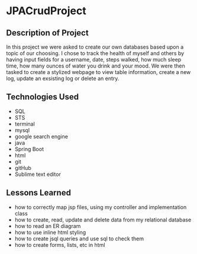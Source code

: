 # JPACrudProject

## Description of Project
In this project we were asked to create our own databases based upon a topic of our choosing. I chose to track the health of myself and others by having input fields for a username, date, steps walked, how much sleep time, how many ounces of water you drink and your mood. We were then tasked to create a stylized webpage to view table information, create a new log, update an exsisting log or delete an entry.

## Technologies Used
- SQL
- STS
- terminal
- mysql
- google search engine
- java
- Spring Boot
- html
- git
- gitHub
- Sublime text editor

## Lessons Learned
- how to correctly map jsp files, using my controller and implementation class
- how to create, read, update and delete data from my relational database
- how to read an ER diagram
- how to use inline html styling
- how to create jsql queries and use sql to check them
- how to create forms, lists, etc in html
